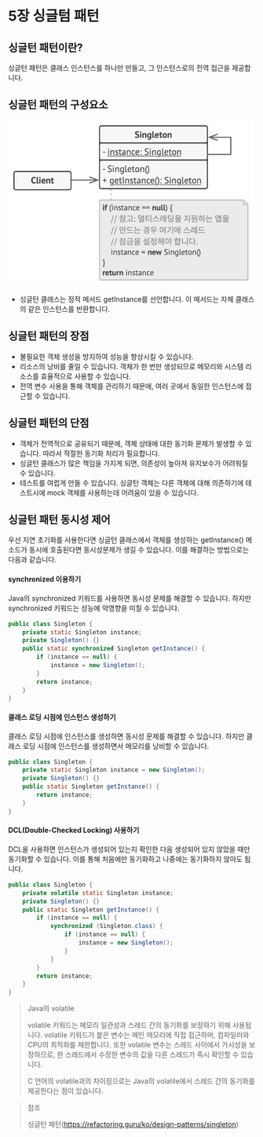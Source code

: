 # 5장 싱글텀 패턴

## 싱글턴 패턴이란?

싱글턴 패턴은 클래스 인스턴스를 하나만 만들고, 그 인스턴스로의 전역 접근을 제공합니다.

## 싱글턴 패턴의 구성요소

<img src="img/singleton.png" width="500">

* 싱글턴 클래스는 정적 메서드 getInstance를 선언합니다. 이 메서드는 자체 클래스의 같은 인스턴스를 반환합니다.

## 싱글턴 패턴의 장점

* 불필요한 객체 생성을 방지하여 성능을 향상시킬 수 있습니다.
* 리소스의 낭비를 줄일 수 있습니다. 객체가 한 번만 생성되므로 메모리와 시스템 리소스를 효율적으로 사용할 수 있습니다.
* 전역 변수 사용을 통해 객체를 관리하기 때문에, 여러 곳에서 동일한 인스턴스에 접근할 수 있습니다.

## 싱글턴 패턴의 단점

* 객체가 전역적으로 공유되기 때문에, 객체 상태에 대한 동기화 문제가 발생할 수 있습니다. 따라서 적절한 동기화 처리가 필요합니다.
* 싱글턴 클래스가 많은 책임을 가지게 되면, 의존성이 높아져 유지보수가 어려워질 수 있습니다.
* 테스트를 여럽게 만들 수 있습니다. 싱글턴 객체는 다른 객체에 대해 의존하기에 테스트시에 mock 객체를 사용하는데 어려움이 있을 수 있습니다.

## 싱글턴 패턴 동시성 제어

우선 지연 초기화를 사용한다면 싱글턴 클래스에서 객체를 생성하는 getInstance() 메소드가 동시에 호출된다면 동시성문제가 생길 수 있습니다. 이를 해결하는 방법으로는 다음과 같습니다.

#### synchronized 이용하기

Java의 synchronized 키워드를 사용하면 동시성 문제를 해결할 수 있습니다. 하지만 synchronized 키워드는 성능에 악영향을 미칠 수 있습니다.

~~~java
public class Singleton {
    private static Singleton instance;
    private Singleton() {}
    public static synchronized Singleton getInstance() {
        if (instance == null) {
            instance = new Singleton();
        }
        return instance;
    }
}
~~~

#### 클래스 로딩 시점에 인스턴스 생성하기

클래스 로딩 시점에 인스턴스를 생성하면 동시성 문제를 해결할 수 있습니다. 하지만 클래스 로딩 시점에 인스턴스를 생성하면서 메모리를 낭비할 수 있습니다.

~~~java
public class Singleton {
    private static Singleton instance = new Singleton();
    private Singleton() {}
    public static Singleton getInstance() {
        return instance;
    }
}
~~~

#### DCL(Double-Checked Locking) 사용하기

DCL을 사용하면 인스턴스가 생성되어 있는지 확인한 다음 생성되어 있지 않았을 때만 동기화할 수 있습니다. 이를 통해 처음에만 동기화하고 나중에는 동기화하지 않아도 됩니다.

~~~java
public class Singleton {
    private volatile static Singleton instance;
    private Singleton() {}
    public static Singleton getInstance() {
        if (instance == null) {
            synchronized (Singleton.class) {
                if (instance == null) {
                    instance = new Singleton();
                }
            }
        }
        return instance;
    }
}
~~~

> Java의 volatile
>
> volatile 키워드는 메모리 일관성과 스레드 간의 동기화를 보장하기 위해 사용됩니다. volatile 키워드가 붙은 변수는 메인 메모리에 직접 접근하며, 컴파일러와 CPU의 최적화를 제한합니다. 또한 volatile 변수는 스레드 사이에서 가시성을 보장하므로, 한 스레드에서 수정한 변수의 값을 다른 스레드가 즉시 확인할 수 있습니다.
>
> C 언어의 volatile과의 차이점으로는 Java의 volatile에서 스레드 간의 동기화를 제공한다는 점이 있습니다.


> 참조
>
> 싱글턴 패턴(https://refactoring.guru/ko/design-patterns/singleton)